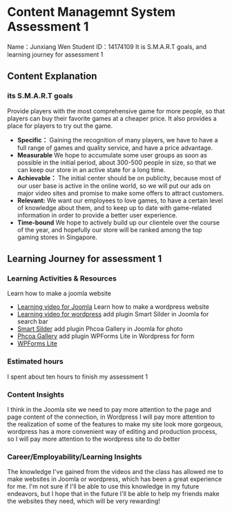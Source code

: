 # Content Managemnt System Assessment 1

 Name：Junxiang Wen
 Student ID：14174109
 It is S.M.A.R.T goals, and learning journey for assessment 1

## Content Explanation
### its S.M.A.R.T goals

Provide players with the most comprehensive game for more people, so that players can buy their favorite games at a cheaper price. It also provides a place for players to try out the game.

* **Specific：** Gaining the recognition of many players, we have to have a full range of games and quality service, and have a price advantage.
* **Measurable** We hope to accumulate some user groups as soon as possible in the initial period, about 300-500 people in size, so that we can keep our store in an active state for a long time.
* **Achievable：** The initial center should be on publicity, because most of our user base is active in the online world, so we will put our ads on major video sites and promise to make some offers to attract customers.
* **Relevant:** We want our employees to love games, to have a certain level of knowledge about them, and to keep up to date with game-related information in order to provide a better user experience.
* **Time-bound** We hope to actively build up our clientele over the course of the year, and hopefully our store will be ranked among the top gaming stores in Singapore.

## Learning Journey for assessment 1

### Learning Activities & Resources
 Learn how to make a joomla website
 * [Learning video for Joomla](https://youtu.be/h5VZwTLdgdM?si=7qWlQJ50baIxo9kv)
  Learn how to make a wordpress website
 * [Learning video for wordpress](https://www.youtube.com/watch?v=UT3No6nswz8&t=82s)
    add plugin Smart Silder in Joomla for search bar
 * [Smart Silder](https://www.youtube.com/watch?v=UT3No6nswz8&t=82s)
    add plugin Phcoa Gallery in Joomla for photo
 * [Phcoa Gallery](https://extensions.joomla.org/extension/phoca-gallery/)
   add plugin WPForms Lite in Wordpress for form
 * [WPForms Lite](https://wordpress.org/plugins/contact-forms-builder/)
   
   
   


### Estimated hours
I spent about ten hours to finish my assessment 1

### Content Insights
I think in the Joomla site we need to pay more attention to the page and page content of the connection, in Wordpress I will pay more attention to the realization of some of the features to make my site look more gorgeous, wordpress has a more convenient way of editing and production process, so I will pay more attention to the wordpress site to do better

### Career/Employability/Learning Insights
The knowledge I've gained from the videos and the class has allowed me to make websites in Joomla or wordpress, which has been a great experience for me. I'm not sure if I'll be able to use this knowledge in my future endeavors, but I hope that in the future I'll be able to help my friends make the websites they need, which will be very rewarding!
